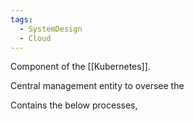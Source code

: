 ```yaml
---
tags:
  - SystemDesign
  - Cloud
---
```

Component of the [[Kubernetes]]. 

Central management entity to oversee the 

Contains the below processes,